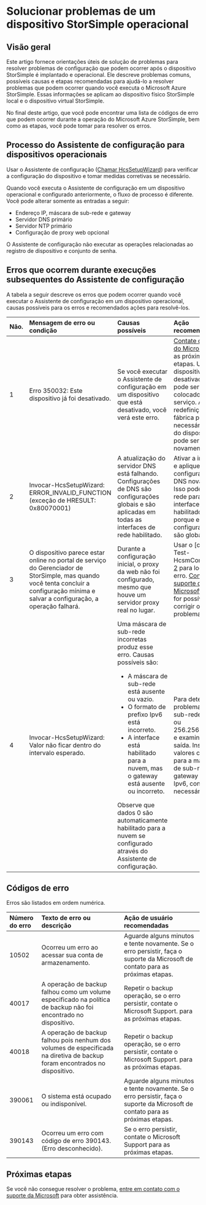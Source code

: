 <properties 
   pageTitle="Solucionar problemas de um dispositivo StorSimple implantado | Microsoft Azure"
   description="Descreve como diagnosticar e corrigir os erros que ocorrem em um dispositivo de StorSimple que está implantado e operacional."
   services="storsimple"
   documentationCenter="NA"
   authors="SharS"
   manager="carmonm"
   editor="" />
<tags 
   ms.service="storsimple"
   ms.devlang="NA"
   ms.topic="article"
   ms.tgt_pltfrm="NA"
   ms.workload="TBD"
   ms.date="05/16/2016"
   ms.author="v-sharos" />

# <a name="troubleshoot-an-operational-storsimple-device"></a>Solucionar problemas de um dispositivo StorSimple operacional

## <a name="overview"></a>Visão geral

Este artigo fornece orientações úteis de solução de problemas para resolver problemas de configuração que podem ocorrer após o dispositivo StorSimple é implantado e operacional. Ele descreve problemas comuns, possíveis causas e etapas recomendadas para ajudá-lo a resolver problemas que podem ocorrer quando você executa o Microsoft Azure StorSimple. Essas informações se aplicam ao dispositivo físico StorSimple local e o dispositivo virtual StorSimple.

No final deste artigo, que você pode encontrar uma lista de códigos de erro que podem ocorrer durante a operação do Microsoft Azure StorSimple, bem como as etapas, você pode tomar para resolver os erros. 

## <a name="setup-wizard-process-for-operational-devices"></a>Processo do Assistente de configuração para dispositivos operacionais

Usar o Assistente de configuração ([Chamar HcsSetupWizard][1]) para verificar a configuração do dispositivo e tomar medidas corretivas se necessário.

Quando você executa o Assistente de configuração em um dispositivo operacional e configurado anteriormente, o fluxo de processo é diferente. Você pode alterar somente as entradas a seguir:

- Endereço IP, máscara de sub-rede e gateway
- Servidor DNS primário
- Servidor NTP primário
- Configuração de proxy web opcional

O Assistente de configuração não executar as operações relacionadas ao registro de dispositivo e conjunto de senha.

## <a name="errors-that-occur-during-subsequent-runs-of-the-setup-wizard"></a>Erros que ocorrem durante execuções subsequentes do Assistente de configuração

A tabela a seguir descreve os erros que podem ocorrer quando você executar o Assistente de configuração em um dispositivo operacional, causas possíveis para os erros e recomendados ações para resolvê-los. 

| Não. | Mensagem de erro ou condição | Causas possíveis | Ação recomendada |
|:--- |:-------------------------- |:--------------- |:------------------ |
|  1  | Erro 350032: Este dispositivo já foi desativado. | Se você executar o Assistente de configuração em um dispositivo que está desativado, você verá este erro. | [Contate o suporte do Microsoft](storsimple-contact-microsoft-support.md) para as próximas etapas. Um dispositivo desativado não pode ser colocado em serviço. A redefinição de fábrica pode ser necessária antes do dispositivo pode ser ativado novamente. |
|  2  | Invocar-HcsSetupWizard: ERROR_INVALID_FUNCTION (exceção de HRESULT: 0x80070001) | A atualização do servidor DNS está falhando. Configurações de DNS são configurações globais e são aplicadas em todas as interfaces de rede habilitado. | Ativar a interface e aplique as configurações de DNS novamente. Isso pode afetar a rede para outras interfaces habilitados porque essas configurações são globais. |
|  3  | O dispositivo parece estar online no portal de serviço do Gerenciador de StorSimple, mas quando você tenta concluir a configuração mínima e salvar a configuração, a operação falhará. | Durante a configuração inicial, o proxy da web não foi configurado, mesmo que houve um servidor proxy real no lugar. | Usar o [cmdlet Test-HcsmConnection] [ 2] para localizar o erro. [Contate o suporte do Microsoft](storsimple-contact-microsoft-support.md) se não for possível corrigir o problema. |
|  4  | Invocar-HcsSetupWizard: Valor não ficar dentro do intervalo esperado. | Uma máscara de sub-rede incorretas produz esse erro. Causas possíveis são: <ul><li> A máscara de sub-rede está ausente ou vazio.</li><li>O formato de prefixo Ipv6 está incorreto.</li><li>A interface está habilitado para a nuvem, mas o gateway está ausente ou incorreto.</li></ul>Observe que dados 0 são automaticamente habilitado para a nuvem se configurado através do Assistente de configuração. | Para determinar o problema, use sub-rede 0.0.0.0 ou 256.256.256.256 e examine a saída. Insira valores corretos para a máscara de sub-rede, gateway e prefixo Ipv6, conforme necessário. |
 
## <a name="error-codes"></a>Códigos de erro

Erros são listados em ordem numérica.

|Número do erro|Texto de erro ou descrição|Ação de usuário recomendadas|
|:---|:---|:---|
|10502|Ocorreu um erro ao acessar sua conta de armazenamento.|Aguarde alguns minutos e tente novamente. Se o erro persistir, faça o suporte da Microsoft de contato para as próximas etapas.|
|40017|A operação de backup falhou como um volume especificado na política de backup não foi encontrado no dispositivo.|Repetir o backup operação, se o erro persistir, contate o Microsoft Support. para as próximas etapas.|
|40018|A operação de backup falhou pois nenhum dos volumes de especificada na diretiva de backup foram encontrados no dispositivo. |Repetir o backup operação, se o erro persistir, contate o Microsoft Support. para as próximas etapas.|
|390061|O sistema está ocupado ou indisponível.|Aguarde alguns minutos e tente novamente. Se o erro persistir, faça o suporte da Microsoft de contato para as próximas etapas.|
|390143|Ocorreu um erro com código de erro 390143. (Erro desconhecido).|Se o erro persistir, contate o Microsoft Support para as próximas etapas.|

## <a name="next-steps"></a>Próximas etapas

Se você não consegue resolver o problema, [entre em contato com o suporte da Microsoft](storsimple-contact-microsoft-support.md) para obter assistência. 


[1]: https://technet.microsoft.com/en-us/%5Clibrary/Dn688135(v=WPS.630).aspx
[2]: https://technet.microsoft.com/en-us/%5Clibrary/Dn715782(v=WPS.630).aspx
